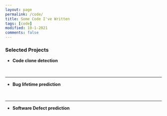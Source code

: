 ```yaml
---
layout: page
permalink: /code/
title: Some Code I've Written
tags: [code]
modified: 10-1-2021
comments: false
---
```


### Selected Projects

* **Code clone detection** 

<br>

---

* **Bug lifetime prediction** 

<br>

---
* **Software Defect prediction** 

<br>
